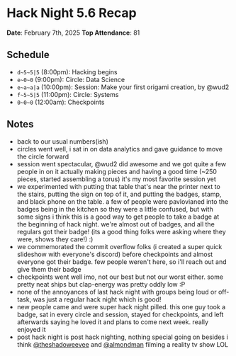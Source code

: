 # Hack Night 5.6 Recap

**Date**: February 7th, 2025
**Top Attendance**: 81

## Schedule

- `d~5~5|5` (8:00pm): Hacking begins
- `e~0~0` (9:00pm): Circle: Data Science
- `e~a~a|a` (10:00pm): Session: Make your first origami creation, by @wud2
- `f~5~5|5` (11:00pm): Circle: Systems
- `0~0~0` (12:00am): Checkpoints

## Notes

- back to our usual numbers(ish)
- circles went well, i sat in on data analytics and gave guidance to move the circle forward
- session went spectacular, @wud2 did awesome and we got quite a few people in on it actually making pieces and having a good time (~250 pieces, started assembling a torus) it's my most favorite session yet
- we experimented with putting that table that's near the printer next to the stairs, putting the sign on top of it, and putting the badges, stamp, and black phone on the table. a few of people were pavlovianed into the badges being in the kitchen so they were a little confused, but with some signs i think this is a good way to get people to take a badge at the beginning of hack night. we're almost out of badges, and all the regulars got their badge! (its a good thing folks were asking where they were, shows they care!) :)
- we commemorated the commit overflow folks (i created a super quick slideshow with everyone's discord) before checkpoints and almost everyone got their badge. few people weren't here, so i'll reach out and give them their badge
- checkpoints went well imo, not our best but not our worst either. some pretty neat ships but clap-energy was pretty oddly low :P
- none of the annoyances of last hack night with groups being loud or off-task, was just a regular hack night which is good!
- new people came and were super hack night pilled. this one guy took a badge, sat in every circle and session, stayed for checkpoints, and left afterwards saying he loved it and plans to come next week. really enjoyed it
- post hack night is post hack nighting, nothing special going on besides i think [@theshadoweevee](https://github.com/purduehackers/dark-forest/blob/main/people/hack-bishops/theshadoweevee.md) and [@almondman](https://github.com/purduehackers/dark-forest/blob/main/people/hack-bishops/almondman.md) filming a reality tv show LOL
